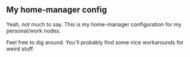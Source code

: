 ## My home-manager config

Yeah, not much to say. This is my home-manager configuration for my personal/work nodes.

Feel free to dig around. You'll probably find some nice workarounds for weird stuff.
